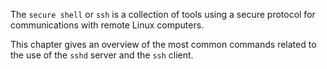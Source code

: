 The `secure shell` or `ssh` is a collection of tools using a secure
protocol for communications with remote Linux computers.

This chapter gives an overview of the most common commands related to
the use of the `sshd` server and the `ssh` client.

